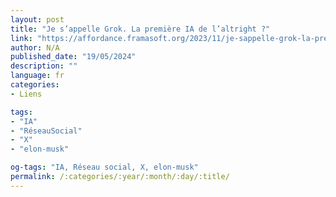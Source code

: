 ```yaml
---
layout: post
title: "Je s’appelle Grok. La première IA de l’altright ?"
link: "https://affordance.framasoft.org/2023/11/je-sappelle-grok-la-premiere-ia-de-laltright"
author: N/A
published_date: "19/05/2024"
description: ""
language: fr
categories:
- Liens

tags:
- "IA"
- "RéseauSocial"
- "X"
- "elon-musk"

og-tags: "IA, Réseau social, X, elon-musk"
permalink: /:categories/:year/:month/:day/:title/
---
```

